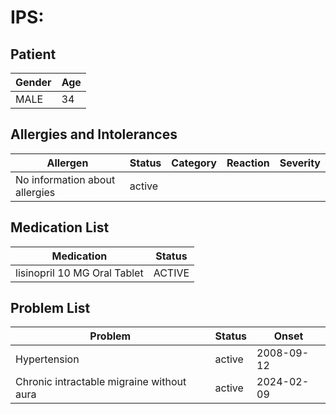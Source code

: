 # IPS:

## Patient

|Gender|Age|
|---|---|
|MALE|34|

## Allergies and Intolerances

|Allergen|Status|Category|Reaction|Severity|
|---|---|---|---|---|
|No information about allergies|active||||

## Medication List

|Medication|Status|
|---|---|
|lisinopril 10 MG Oral Tablet|ACTIVE|

## Problem List

|Problem|Status|Onset|
|---|---|---|
|Hypertension|active|2008-09-12|
|Chronic intractable migraine without aura|active|2024-02-09|
